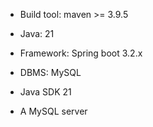 * Build tool: maven >= 3.9.5
* Java: 21
* Framework: Spring boot 3.2.x
* DBMS: MySQL

* Java SDK 21
* A MySQL server

